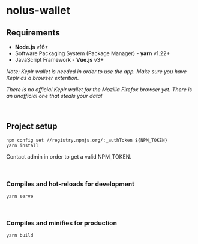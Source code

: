 # nolus-wallet

## Requirements

* __Node.js__ v16+
* Software Packaging System (Package Manager) - __yarn__ v1.22+
* JavaScript Framework - __Vue.js__ v3+

*Note: Keplr wallet is needed in order to use the app. Make sure you have Keplr as a browser extention.*

*There is no official Keplr wallet for the Mozilla Firefox browser yet. There is an unofficial one that steals your data!*

&nbsp;
## Project setup
```
npm config set //registry.npmjs.org/:_authToken ${NPM_TOKEN}
yarn install
```
Contact admin in order to get a valid NPM_TOKEN.

&nbsp;


### Compiles and hot-reloads for development
```
yarn serve
```
&nbsp;

### Compiles and minifies for production
```
yarn build
```
&nbsp;
&nbsp;